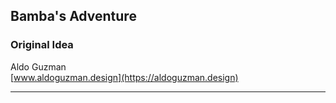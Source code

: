 ## Bamba's Adventure

### Original Idea
Aldo Guzman \
[www.aldoguzman.design](https://aldoguzman.design)

---



